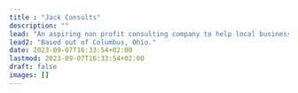 ```yaml
---
title : "Jack Consults"
description: ""
lead: "An aspiring non profit consulting company to help local businesses with web solutions and strategies."
lead2: "Based out of Columbus, Ohio."
date: 2023-09-07T16:33:54+02:00
lastmod: 2023-09-07T16:33:54+02:00
draft: false
images: []
---
```

